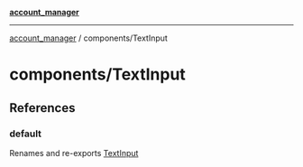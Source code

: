 [**account_manager**](../../README.md)

***

[account_manager](../../modules.md) / components/TextInput

# components/TextInput

## References

### default

Renames and re-exports [TextInput](../functions/TextInput.md)
